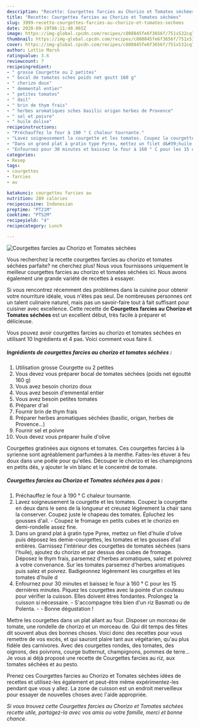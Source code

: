 ```yaml
---
description: "Recette: Courgettes farcies au Chorizo et Tomates séchées"
title: "Recette: Courgettes farcies au Chorizo et Tomates séchées"
slug: 3999-recette-courgettes-farcies-au-chorizo-et-tomates-sechees
date: 2020-09-19T06:11:40.065Z
image: https://img-global.cpcdn.com/recipes/c808845fe6f3656f/751x532cq70/courgettes-farcies-au-chorizo-et-tomates-sechees-photo-principale-de-la-recette.jpg
thumbnail: https://img-global.cpcdn.com/recipes/c808845fe6f3656f/751x532cq70/courgettes-farcies-au-chorizo-et-tomates-sechees-photo-principale-de-la-recette.jpg
cover: https://img-global.cpcdn.com/recipes/c808845fe6f3656f/751x532cq70/courgettes-farcies-au-chorizo-et-tomates-sechees-photo-principale-de-la-recette.jpg
author: Lottie Marsh
ratingvalue: 3.6
reviewcount: 7
recipeingredient:
- " grosse Courgette ou 2 petites"
- " bocal de tomates sches poids net goutt 160 g"
- " chorizo doux"
- " demmental entier"
- " petites tomates"
- " dail"
- " brin de thym frais"
- " herbes aromatiques sches basilic origan herbes de Provence"
- " sel et poivre"
- " huile dolive"
recipeinstructions:
- "Préchauffez le four à 190 ° C chaleur tournante."
- "Lavez soigneusement la courgette et les tomates. Coupez la courgette en deux dans le sens de la longueur et creusez légèrement la chair sans la conserver. Coupez juste le chapeau des tomates. Épluchez les gousses d&#39;ail. Coupez le fromage en petits cubes et le chorizo en demi-rondelle assez fine."
- "Dans un grand plat à gratin type Pyrex, mettez un filet d&#39;huile d&#39;olive puis déposez les demie-courgettes, les tomates et les gousses d&#39;ail entières. Garnissez l&#39;intérieur des courgettes de tomates séchées (sans l&#39;huile), ajoutez du chorizo et par dessus des cubes de fromage. Déposez le thym frais, parsemez d&#39;herbes aromatiques, salez et poivrez à votre convenance. Sur les tomates parsemez d&#39;herbes aromatiques puis salez et poivrez. Badigeonnez légèrement les courgettes et les tomates d&#39;huile d"
- "Enfournez pour 30 minutes et baissez le four à 160 ° C pour les 15 dernières minutes. Piquez les courgettes avec la pointe d&#39;un couteau pour vérifier la cuisson. Elles doivent êtres fondantes. Prolongez la cuisson si nécessaire. S&#39;accompagne très bien d&#39;un riz Basmati ou de Polenta.  Bonne dégustation !"
categories:
- Resep
tags:
- courgettes
- farcies
- au

katakunci: courgettes farcies au 
nutrition: 289 calories
recipecuisine: Indonesian
preptime: "PT21M"
cooktime: "PT52M"
recipeyield: "4"
recipecategory: Lunch

---
```



![Courgettes farcies au Chorizo et Tomates séchées](https://img-global.cpcdn.com/recipes/c808845fe6f3656f/751x532cq70/courgettes-farcies-au-chorizo-et-tomates-sechees-photo-principale-de-la-recette.jpg)

Vous recherchez la recette courgettes farcies au chorizo et tomates séchées parfaite? ne cherchez plus! Nous vous fournissons uniquement le meilleur courgettes farcies au chorizo et tomates séchées ici. Nous avons également une grande variété de recettes à essayer.

Si vous rencontrez récemment des problèmes dans la cuisine pour obtenir votre nourriture idéale, vous n'êtes pas seul. De nombreuses personnes ont un talent culinaire naturel, mais pas un savoir-faire tout à fait suffisant pour cuisiner avec excellence. Cette recette de <strong> Courgettes farcies au Chorizo et Tomates séchées </strong> est un excellent début, très facile à préparer et délicieuse.

<!--inarticleads1-->

Vous pouvez avoir courgettes farcies au chorizo et tomates séchées en utilisant 10 Ingrédients et 4 pas. Voici comment vous faire il.

##### Ingrédients de courgettes farcies au chorizo et tomates séchées :

1. Utilisation  grosse Courgette ou 2 petites
1. Vous devez vous préparer  bocal de tomates séchées (poids net égoutté 160 g)
1. Vous avez besoin  chorizo doux
1. Vous avez besoin  d&#39;emmental entier
1. Vous avez besoin  petites tomates
1. Préparer  d&#39;ail
1. Fournir  brin de thym frais
1. Préparer  herbes aromatiques séchées (basilic, origan, herbes de Provence...)
1. Fournir  sel et poivre
1. Vous devez vous préparer  huile d&#39;olive


Courgettes gratinées aux oignons et tomates. Ces courgettes farcies à la syrienne sont agréablement parfumées à la menthe. Faites-les étuver à feu doux dans une poêle pour qu&#39;elles. Découper le chorizo et les champignons en petits dés, y ajouter le vin blanc et le concentré de tomate. 

<!--inarticleads2-->

##### Courgettes farcies au Chorizo et Tomates séchées pas à pas :

1. Préchauffez le four à 190 ° C chaleur tournante.
1. Lavez soigneusement la courgette et les tomates. Coupez la courgette en deux dans le sens de la longueur et creusez légèrement la chair sans la conserver. Coupez juste le chapeau des tomates. Épluchez les gousses d&#39;ail. - Coupez le fromage en petits cubes et le chorizo en demi-rondelle assez fine.
1. Dans un grand plat à gratin type Pyrex, mettez un filet d&#39;huile d&#39;olive puis déposez les demie-courgettes, les tomates et les gousses d&#39;ail entières. Garnissez l&#39;intérieur des courgettes de tomates séchées (sans l&#39;huile), ajoutez du chorizo et par dessus des cubes de fromage. Déposez le thym frais, parsemez d&#39;herbes aromatiques, salez et poivrez à votre convenance. Sur les tomates parsemez d&#39;herbes aromatiques puis salez et poivrez. Badigeonnez légèrement les courgettes et les tomates d&#39;huile d
1. Enfournez pour 30 minutes et baissez le four à 160 ° C pour les 15 dernières minutes. Piquez les courgettes avec la pointe d&#39;un couteau pour vérifier la cuisson. Elles doivent êtres fondantes. Prolongez la cuisson si nécessaire. - S&#39;accompagne très bien d&#39;un riz Basmati ou de Polenta. -  - Bonne dégustation !


Mettre les courgettes dans un plat allant au four. Disposer un morceau de tomate, une rondelle de chorizo et un morceau de. Qui dit temps des fêtes dit souvent abus des bonnes choses. Voici donc des recettes pour vous remettre de vos excès, et qui sauront plaire tant aux végétarien, qu&#39;au plus fidèle des carnivores. Avec des courgettes rondes, des tomates, des oignons, des poivrons, courge butternut, champignons, pommes de terre… Je vous ai déjà proposé une recette de Courgettes farcies au riz, aux tomates séchées et au pesto. 

<!--inarticleads1-->

<p>
Prenez ces Courgettes farcies au Chorizo et Tomates séchées idées de recettes et utilisez-les également et peut-être même expérimentez-les pendant que vous y allez. La zone de cuisson est un endroit merveilleux pour essayer de nouvelles choses avec l'aide appropriée.
</p>

<p>
<i>Si vous trouvez cette Courgettes farcies au Chorizo et Tomates séchées recette utile, partagez-la avec vos amis ou votre famille, merci et bonne chance.</i>
</p>
